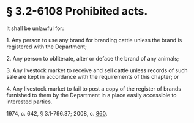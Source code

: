 # § 3.2-6108 Prohibited acts.

<p>It shall be unlawful for:</p><p>1. Any person to use any brand for branding cattle unless the brand is registered with the Department;</p><p>2. Any person to obliterate, alter or deface the brand of any animals;</p><p>3. Any livestock market to receive and sell cattle unless records of such sale are kept in accordance with the requirements of this chapter; or</p><p>4. Any livestock market to fail to post a copy of the register of brands furnished to them by the Department in a place easily accessible to interested parties.</p><p>1974, c. 642, § 3.1-796.37; 2008, c. <a href='http://lis.virginia.gov/cgi-bin/legp604.exe?081+ful+CHAP0860'>860</a>.</p>